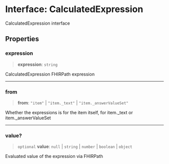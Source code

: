 # Interface: CalculatedExpression

CalculatedExpression interface

## Properties

### expression

> **expression**: `string`

CalculatedExpression FHIRPath expression

***

### from

> **from**: `"item"` \| `"item._text"` \| `"item._answerValueSet"`

Whether the expressions is for the item itself, for item._text or item._answerValueSet

***

### value?

> `optional` **value**: `null` \| `string` \| `number` \| `boolean` \| `object`

Evaluated value of the expression via FHIRPath
